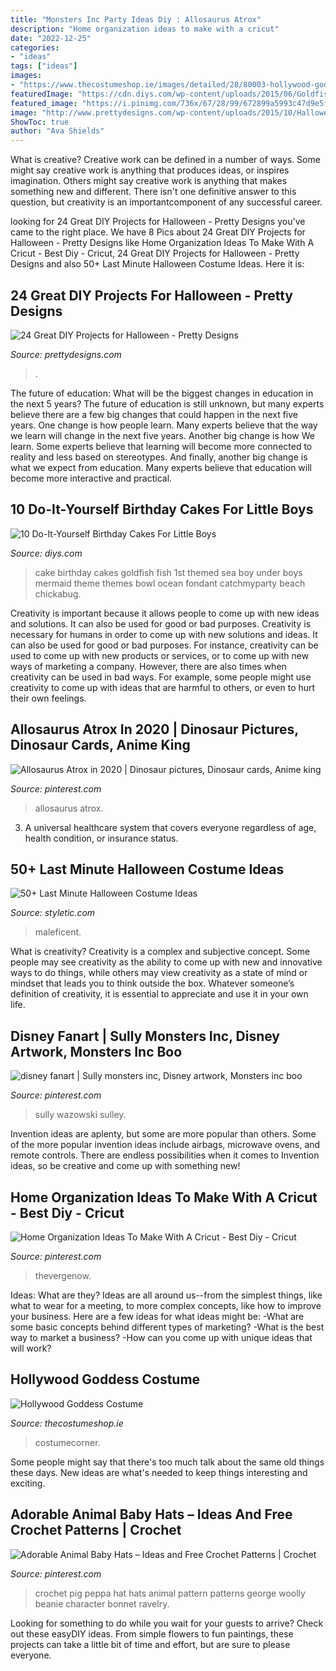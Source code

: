 ```yaml
---
title: "Monsters Inc Party Ideas Diy : Allosaurus Atrox"
description: "Home organization ideas to make with a cricut"
date: "2022-12-25"
categories:
- "ideas"
tags: ["ideas"]
images:
- "https://www.thecostumeshop.ie/images/detailed/28/80003-hollywood-goddess_1.jpg"
featuredImage: "https://cdn.diys.com/wp-content/uploads/2015/06/Goldfish-Themes.jpg"
featured_image: "https://i.pinimg.com/736x/67/28/99/672899a5993c47d9e5fd78dc96f8873b.jpg"
image: "http://www.prettydesigns.com/wp-content/uploads/2015/10/Halloween-Crafts-and-Desserts.jpg"
ShowToc: true
author: "Ava Shields"
---
```



What is creative?
Creative work can be defined in a number of ways. Some might say creative work is anything that produces ideas, or inspires imagination. Others might say creative work is anything that makes something new and different. There isn't one definitive answer to this question, but creativity is an importantcomponent of any successful career.

	

		
looking for 24 Great DIY Projects for Halloween - Pretty Designs you've came to the right place. We have 8 Pics about 24 Great DIY Projects for Halloween - Pretty Designs like Home Organization Ideas To Make With A Cricut - Best Diy - Cricut, 24 Great DIY Projects for Halloween - Pretty Designs and also 50+ Last Minute Halloween Costume Ideas. Here it is:
		
    
## 24 Great DIY Projects For Halloween - Pretty Designs

<img loading=lazy src="http://www.prettydesigns.com/wp-content/uploads/2015/10/Halloween-Crafts-and-Desserts.jpg" onerror="this.onerror=null;this.src='https://tse4.mm.bing.net/th?id=OIP.-fgzl9ocEHEQqF_X0Ve3CgHaQj&amp;pid=15.1';" alt="24 Great DIY Projects for Halloween - Pretty Designs">

_Source: prettydesigns.com_

>. 

	

The future of education: What will be the biggest changes in education in the next 5 years?
The future of education is still unknown, but many experts believe there are a few big changes that could happen in the next five years. 
One change is how people learn. Many experts believe that the way we learn will change in the next five years. 
Another big change is how We learn. Some experts believe that learning will become more connected to reality and less based on stereotypes. 
And finally, another big change is what we expect from education. Many experts believe that education will become more interactive and practical.

    
## 10 Do-It-Yourself Birthday Cakes For Little Boys

<img loading=lazy src="https://cdn.diys.com/wp-content/uploads/2015/06/Goldfish-Themes.jpg" onerror="this.onerror=null;this.src='https://tse4.mm.bing.net/th?id=OIP.1oSFwlmA2f7ug5ctscW2vwHaKz&amp;pid=15.1';" alt="10 Do-It-Yourself Birthday Cakes For Little Boys">

_Source: diys.com_

>cake birthday cakes goldfish fish 1st themed sea boy under boys mermaid theme themes bowl ocean fondant catchmyparty beach chickabug. 

	

Creativity is important because it allows people to come up with new ideas and solutions. It can also be used for good or bad purposes.
Creativity is necessary for humans in order to come up with new solutions and ideas. It can also be used for good or bad purposes. For instance, creativity can be used to come up with new products or services, or to come up with new ways of marketing a company. However, there are also times when creativity can be used in bad ways. For example, some people might use creativity to come up with ideas that are harmful to others, or even to hurt their own feelings.

    
## Allosaurus Atrox In 2020 | Dinosaur Pictures, Dinosaur Cards, Anime King

<img loading=lazy src="https://i.pinimg.com/736x/d3/f4/7e/d3f47eef234ce0b82b8123fda5876b8a.jpg" onerror="this.onerror=null;this.src='https://tse4.mm.bing.net/th?id=OIP.kaA0Hm2D70LyZngrEs1qLwAAAA&amp;pid=15.1';" alt="Allosaurus Atrox in 2020 | Dinosaur pictures, Dinosaur cards, Anime king">

_Source: pinterest.com_

>allosaurus atrox. 

	

3. A universal healthcare system that covers everyone regardless of age, health condition, or insurance status.

    
## 50+ Last Minute Halloween Costume Ideas

<img loading=lazy src="https://styletic.com/wp-content/uploads/2016/10/last-minute-halloween-costumes/32-33-last-minute-halloween-costume-ideas.jpg" onerror="this.onerror=null;this.src='https://tse1.mm.bing.net/th?id=OIP.CCb8rHUJ5R9hjPl5mh1b4AHaUu&amp;pid=15.1';" alt="50+ Last Minute Halloween Costume Ideas">

_Source: styletic.com_

>maleficent. 

	

What is creativity?
Creativity is a complex and subjective concept. Some people may see creativity as the ability to come up with new and innovative ways to do things, while others may view creativity as a state of mind or mindset that leads you to think outside the box. Whatever someone’s definition of creativity, it is essential to appreciate and use it in your own life.

    
## Disney Fanart | Sully Monsters Inc, Disney Artwork, Monsters Inc Boo

<img loading=lazy src="https://i.pinimg.com/736x/0e/8b/95/0e8b959f139713b6112043f995e2886e--disney-monsters-inc-drawing-disney.jpg" onerror="this.onerror=null;this.src='https://tse3.mm.bing.net/th?id=OIP.iVNOC0C4siyYSjSCBkJ9mQHaJ3&amp;pid=15.1';" alt="disney fanart | Sully monsters inc, Disney artwork, Monsters inc boo">

_Source: pinterest.com_

>sully wazowski sulley. 

	

Invention ideas are aplenty, but some are more popular than others. Some of the more popular invention ideas include airbags, microwave ovens, and remote controls. There are endless possibilities when it comes to Invention ideas, so be creative and come up with something new!

    
## Home Organization Ideas To Make With A Cricut - Best Diy - Cricut

<img loading=lazy src="https://i.pinimg.com/736x/67/28/99/672899a5993c47d9e5fd78dc96f8873b.jpg" onerror="this.onerror=null;this.src='https://tse4.mm.bing.net/th?id=OIP.av0C2mAoVY6X0OVbSpPfOgHaPZ&amp;pid=15.1';" alt="Home Organization Ideas To Make With A Cricut - Best Diy - Cricut">

_Source: pinterest.com_

>thevergenow. 

	

Ideas: What are they?
Ideas are all around us--from the simplest things, like what to wear for a meeting, to more complex concepts, like how to improve your business. Here are a few ideas for what ideas might be: 
-What are some basic concepts behind different types of marketing? 
-What is the best way to market a business? 
-How can you come up with unique ideas that will work?

    
## Hollywood Goddess Costume

<img loading=lazy src="https://www.thecostumeshop.ie/images/detailed/28/80003-hollywood-goddess_1.jpg" onerror="this.onerror=null;this.src='https://tse3.mm.bing.net/th?id=OIP.EcX_caNnAB5-eYRBEvcPeAHaLH&amp;pid=15.1';" alt="Hollywood Goddess Costume">

_Source: thecostumeshop.ie_

>costumecorner. 

	

Some people might say that there's too much talk about the same old things these days. New ideas are what's needed to keep things interesting and exciting.

    
## Adorable Animal Baby Hats – Ideas And Free Crochet Patterns | Crochet

<img loading=lazy src="https://i.pinimg.com/736x/89/9b/0a/899b0a8f8edce93fa81d2db3fbfd3824.jpg" onerror="this.onerror=null;this.src='https://tse3.mm.bing.net/th?id=OIP.MQVABql1EbkCi_1Fh2dAfgHaJ3&amp;pid=15.1';" alt="Adorable Animal Baby Hats – Ideas and Free Crochet Patterns | Crochet">

_Source: pinterest.com_

>crochet pig peppa hat hats animal pattern patterns george woolly beanie character bonnet ravelry. 

	

Looking for something to do while you wait for your guests to arrive? Check out these easyDIY ideas. From simple flowers to fun paintings, these projects can take a little bit of time and effort, but are sure to please everyone.

